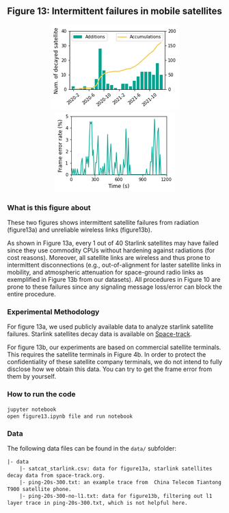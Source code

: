 ## Figure 13: Intermittent failures in mobile satellites

<div align=center><img src="./figure13a.png" width=""></div>
<div align=center><img src="./figure13b.png" width=""></div>



### What is this figure about

These two figures shows intermittent satellite failures from radiation (figure13a) and unreliable wireless links (figure13b). 

As shown in Figure 13a, every 1 out of 40 Starlink satellites may have failed since they use commodity CPUs without hardening against radiations (for cost reasons). Moreover, all satellite links are wireless and thus prone to intermittent disconnections (e.g., out-of-alignment for laster satellite links in mobility, and atmospheric attenuation for space-ground radio links as exemplified in Figure 13b from our datasets). All procedures in Figure 10 are prone to these failures since any signaling message loss/error can block the entire procedure.


### Experimental Methodology

For figure 13a, we used publicly available data to analyze starlink satellite failures. Starlink satellites decay data is available on [Space-track](https://www.space-track.org).

For figure 13b, our experiments are based on commercial satellite terminals. This requires the satellite terminals in Figure 4b. In order to protect the confidentiality of these satellite company terminals, we do not intend to fully disclose how we obtain this data. You can try to get the frame error from them by yourself.


### How to run the code
```
jupyter notebook
open figure13.ipynb file and run notebook
```

### Data
The following data files can be found in the `data/` subfolder:

	|- data
		|- satcat_starlink.csv: data for figure13a, starlink satellites decay data from space-track.org. 
		|- ping-20s-300.txt: an example trace from  China Telecom Tiantong T900 satellite phone. 
		|- ping-20s-300-no-l1.txt: data for figure13b, filtering out l1 layer trace in ping-20s-300.txt, which is not helpful here. 
